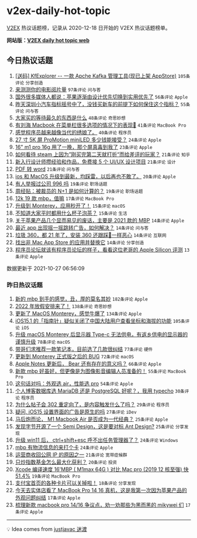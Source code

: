 # v2ex-daily-hot-topic

[V2EX](https://www.v2ex.com/) 热议话题榜，记录从 2020-12-18 日开始的 V2EX 热议话题榜单。

**网站版：[V2EX daily hot topic web](https://boojack.github.io/v2ex-daily-hot-topic-web/)**

## 今日热议话题

<!-- TODAY BEGIN -->

1. [[送码] KfExplorer -- 一款 Apche Kafka 管理工具(现已上架 AppStore)](https://www.v2ex.com/t/810855) `105条评论` `分享创造`
1. [来测测你的电影阅片量](https://www.v2ex.com/t/810849) `97条评论` `问与答`
1. [国外很多媒体人都说：苹果逐渐由设计优先切换到实用优先了](https://www.v2ex.com/t/810842) `56条评论` `Apple`
1. [昨天深圳小汽车指标摇号中了，没钱买新车的前提下如何保住这个指标？](https://www.v2ex.com/t/810851) `55条评论` `问与答`
1. [大家买的等待最久的东西是什么](https://www.v2ex.com/t/810844) `48条评论` `奇思妙想`
1. [有刘海 Macbook 在菜单栏很多选项的情况下的表现🤣](https://www.v2ex.com/t/810814) `41条评论` `MacBook Pro`
1. [感觉程序员越来越像当代的绣娘了。](https://www.v2ex.com/t/810841) `40条评论` `程序员`
1. [27 寸 5K 屏 ProMotion miniLED 多少钱能接受？](https://www.v2ex.com/t/810918) `24条评论` `Apple`
1. [16" m1 pro 16g 用了一晚，那个屏真毒到我了](https://www.v2ex.com/t/810888) `23条评论` `Apple`
1. [如何看待 steam 上因为”刚买完第二天就打折“而给差评的玩家？](https://www.v2ex.com/t/810930) `21条评论` `知乎`
1. [新入行设计师攒经验和作品，免费接 5 个 UI/UX 设计项目](https://www.v2ex.com/t/810852) `21条评论` `设计`
1. [PDF 转 word](https://www.v2ex.com/t/810821) `21条评论` `问与答`
1. [ios 和 MacOS 升级到最新，均踩雷，以后再也不敢了。](https://www.v2ex.com/t/810828) `20条评论` `Apple`
1. [有人举报过公司 996 吗](https://www.v2ex.com/t/810923) `19条评论` `职场话题`
1. [周经贴：被裁员的 N+1 是如何计算的？](https://www.v2ex.com/t/810862) `19条评论` `职场话题`
1. [12k 19 款 mbp，值嘛](https://www.v2ex.com/t/810898) `17条评论` `MacBook Pro`
1. [升级到 Monterey，应用秒开了！](https://www.v2ex.com/t/810859) `15条评论` `macOS`
1. [不知道大家平时都用什么杯子泡茶？](https://www.v2ex.com/t/810818) `15条评论` `生活`
1. [关于苹果产品几个显而易见的废话，主要是 2021 款的 MBP](https://www.v2ex.com/t/810921) `14条评论` `Apple`
1. [最近 app 出现摇一摇跳转广告，如何解决？](https://www.v2ex.com/t/810850) `14条评论` `问与答`
1. [垃圾 360，都 21 年了，安装 360 还跟踩💩一样恶心](https://www.v2ex.com/t/810838) `14条评论` `互联网`
1. [找出非 Mac App Store 的应用并替换它](https://www.v2ex.com/t/810817) `14条评论` `分享创造`
1. [程序员论坛就该有程序员论坛的样子，看看这位老哥的 Apple Silicon 评测](https://www.v2ex.com/t/810928) `13条评论` `Apple`

数据更新于 2021-10-27 06:56:09

<!-- TODAY END -->

### 昨日热议话题

<!-- YESTERDAY BEGIN -->

1. [新的 mbp 到手的感觉，丑，厚的莫名其妙](https://www.v2ex.com/t/810583) `182条评论` `Apple`
1. [2022 年放假安排来了！](https://www.v2ex.com/t/810537) `138条评论` `奇思妙想`
1. [更新了 MacOS Monterey，感觉牛爆了](https://www.v2ex.com/t/810529) `134条评论` `Apple`
1. [iOS15.1 的「指南针」疑似关闭了中国大陆用户查看坐标和海拔的功能](https://www.v2ex.com/t/810587) `105条评论` `iOS`
1. [升级 macOS Monterey 后显示器 Type-c 无法供电，有返乡供电的显示器的谨慎升级](https://www.v2ex.com/t/810578) `78条评论` `macOS`
1. [带哥们求推荐一款笔记本，目前选了几款很纠结](https://www.v2ex.com/t/810519) `77条评论` `硬件`
1. [更新到 Monterey 正式版之后的 BUG](https://www.v2ex.com/t/810622) `72条评论` `macOS`
1. [Apple Notes 更新后， Bear 还有存在的意义吗？](https://www.v2ex.com/t/810546) `66条评论` `Apple`
1. [新款 mbp 好虽好，但更像是为图像影音编辑人员准备的！](https://www.v2ex.com/t/810557) `55条评论` `MacBook Pro`
1. [这句话对吗：外观选 air，性能选 pro](https://www.v2ex.com/t/810538) `54条评论` `Apple`
1. [个人博客数据库选 MariaDB 还是 PostgreSQL 好呢？，我用 typecho](https://www.v2ex.com/t/810518) `30条评论` `程序员`
1. [为什么帖子会 302 重定向了，是内容触发什么了吗？](https://www.v2ex.com/t/810521) `29条评论` `程序员`
1. [疑问, iOS15 设置界面的广告是原生的吗](https://www.v2ex.com/t/810549) `27条评论` `iDev`
1. [马后炮而论， M1 Macbook Air 是否成为一代经典？](https://www.v2ex.com/t/810802) `25条评论` `Apple`
1. [发现字节开源了一个 Semi Design，这是要对标 Ant Design?](https://www.v2ex.com/t/810618) `25条评论` `分享发现`
1. [升级 win11 后， ctrl+shift+esc 呼不出任务管理器了？](https://www.v2ex.com/t/810576) `24条评论` `Windows`
1. [mbp 有物流信息的来打个卡](https://www.v2ex.com/t/810543) `24条评论` `Apple`
1. [运营商收回公网 IP 的原因之一](https://www.v2ex.com/t/810633) `21条评论` `宽带症候群`
1. [只炒指数基金怎么最大化获利？](https://www.v2ex.com/t/810540) `20条评论` `投资`
1. [Xcode 编译速度 16'MBP ( M1max 64G ) 对比 Mac pro (2019 12 核至强) 快 51.4%](https://www.v2ex.com/t/810657) `19条评论` `MacBook Pro`
1. [支付宝首页的各种卡片可以关掉啦！](https://www.v2ex.com/t/810512) `18条评论` `分享发现`
1. [今天去实体店看了 MacBook Pro 14 16 真机，这是我第一次因为苹果产品的外观问题纠结](https://www.v2ex.com/t/810790) `17条评论` `Apple`
1. [梳理新款 macbook pro 14/16 争议点，劝一劝那些为黑而黑的 mikywei 们](https://www.v2ex.com/t/810747) `17条评论` `Apple`

<!-- YESTERDAY END -->

---

💡 Idea comes from [justjavac 迷渡](https://github.com/justjavac/)

